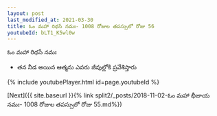 ```yaml
---
layout: post
last_modified_at: 2021-03-30
title: ఓం మహా రిథసే నమః- 1008 రోజుల తపస్సులో రోజు 56
youtubeId: bLT1_K5wl0w
---
```

 
 
 ఓం మహా రిథసే నమః  
 
 -  తన నీడ అయిన ఆత్మను ఎవరు జీవుల్లోకి ప్రవేశిస్తారు 
 
  
 
  
 
 
 
 
 
 


{% include youtubePlayer.html id=page.youtubeId %}
 
[Next]({{ site.baseurl }}{% link  split2/_posts/2018-11-02-ఓం మహా భీజాయ నమః- 1008 రోజుల తపస్సులో రోజు 55.md%})
 

